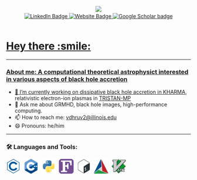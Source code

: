 
<div id="header" align="center">
  <img src="https://github.com/user-attachments/assets/0f9784b4-b550-494a-9e31-d8aa04361cb7"/>

  <div id="badges">
    <a href="https://www.linkedin.com/in/vedant-dhruv-8428552b9">
      <img src="https://img.shields.io/badge/LinkedIn-blue?style=for-the-badge&logo=linkedin&logoColor=white" alt="LinkedIn Badge"/>
    </a>
    <a href="https://vedantdhruv96.github.io/">
      <img src="https://img.shields.io/badge/website-000000?style=for-the-badge&logo=About.me&logoColor=white" alt="Website Badge"/>
    </a>
    <a href="https://scholar.google.com/citations?user=Ghz0ZWoAAAAJ&hl=en">
      <img src="https://img.shields.io/badge/Google_Scholar-4285F4?style=for-the-badge&logo=google-scholar&logoColor=white" alt="Google Scholar badge"/>
<!--     </a>
     <a href="https://orcid.org/0000-0001-6765-877X">
      <img src="https://img.shields.io/badge/orcid-A6CE39?style=for-the-badge&logo=orcid&logoColor=white" alt="ORCID badge"/>
    </a> -->
  </div>

  <img src="https://komarev.com/ghpvc/?username=vedantdhruv96&style=flat-square&color=blue" alt=""/>

  <div id="toc" style="text-align: left;">
    <ul style="list-style: none; padding-left: 0;">
      <summary>
        <h1 style="text-align: left;"> Hey there :smile: </h1>
      </summary>
    </ul>
  </div>
</div>

---- 
### About me: A computational theoretical astrophysict interested in various aspects of black hole accretion

- 🔭 I’m currently working on dissipative black hole accretion in [KHARMA](https://github.com/AFD-Illinois/kharma), relativistic electron-ion plasmas in [TRISTAN-MP](https://github.com/ntoles/tristan-mp-pitp)  
- 💬 Ask me about GRMHD, black hole images, high-performance computing.
- 📫 How to reach me: vdhruv2@illinois.edu
- 😄 Pronouns: he/him

---
### :hammer_and_wrench: Languages and Tools:

<div>
  <img src="https://github.com/devicons/devicon/blob/master/icons/c/c-line.svg" title="C" alt="C" width="40" height="40"/>&nbsp;
  <img src="https://github.com/devicons/devicon/blob/master/icons/cplusplus/cplusplus-original.svg" title="C++" alt="C++" width="40" height="40"/>&nbsp;
  <img src="https://github.com/devicons/devicon/blob/master/icons/python/python-original.svg" title="Python" alt="Python" width="40" height="40"/>&nbsp;
  <img src="https://github.com/devicons/devicon/blob/master/icons/fortran/fortran-original.svg" title="Fortran" alt="Fortran" width="Fortran" height="40"/>&nbsp;
  <img src="https://github.com/devicons/devicon/blob/master/icons/bash/bash-original.svg" title="bash" alt="bash" width="40" height="40"/>&nbsp;
  <img src="https://github.com/devicons/devicon/blob/master/icons/cmake/cmake-original.svg" title="cmake" alt="cmake" width="40" height="40"/>&nbsp;
  <img src="https://github.com/devicons/devicon/blob/master/icons/vim/vim-original.svg" title="vim" alt="vim" height="40"/>&nbsp;
</div>

<!---
---
### :fire: My stats: 

[![GitHub Streak](https://github-readme-streak-stats.herokuapp.com?user=vedantdhruv96)](https://git.io/streak-stats)
-->

